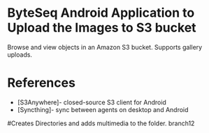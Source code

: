 # ByteSeq Android Application to Upload the Images to S3 bucket

Browse and view objects in an Amazon S3 bucket.  Supports gallery uploads.

# References

* [S3Anywhere]- closed-source S3 client for Android
* [Syncthing]- sync between agents on desktop and Android

#Creates Directories and adds multimedia to the folder.
branch12
